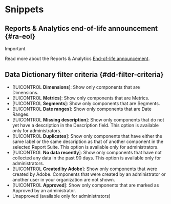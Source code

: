 # Snippets

## Reports & Analytics end-of-life announcement {#ra-eol}

>[!IMPORTANT]
>
>Read more about the Reports & Analytics [End-of-life announcement](https://express.adobe.com/page/6WnF8JK6IRDhf/).

## Data Dictionary filter criteria {#dd-filter-criteria}

* [!UICONTROL **Dimensions**]: Show only components that are Dimensions.
* [!UICONTROL **Metrics**]: Show only components that are Metrics.
* [!UICONTROL **Segments**]: Show only components that are Segments. <!--this is Filters in CJA-->
* [!UICONTROL **Date ranges**]: Show only components that are Date Ranges.
* [!UICONTROL **Missing description**]: Show only components that do not yet have a description in the Description field. This option is available only for administrators.
* [!UICONTROL **Duplicates**]: Show only components that have either the same label or the same description as that of another component in the selected Report Suite. This option is available only for administrators.
* [!UICONTROL **No data recently**]: Show only components that have not collected any data in the past 90 days. This option is available only for administrators. 
* [!UICONTROL **Created by Adobe**]: Show only components that were created by Adobe. Components that were created by an administrator or another user in your organization are not shown.   
* [!UICONTROL **Approved**]: Show only components that are marked as Approved by an administrator.
* Unapproved (available only for administrators) <!--this is in the requirements doc, but I don't see this in the UI-->   